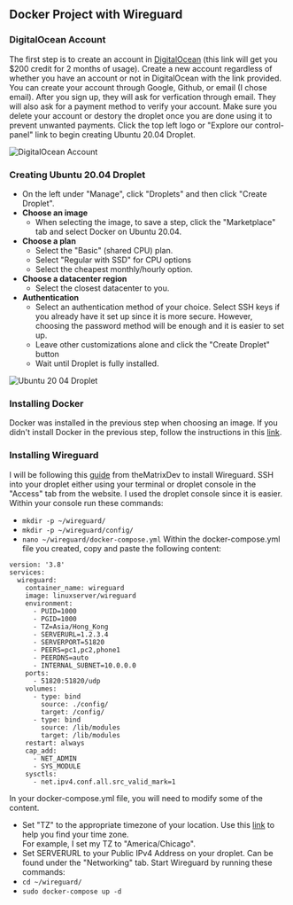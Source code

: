 ## Docker Project with Wireguard

### DigitalOcean Account
The first step is to create an account in [DigitalOcean](https://m.do.co/c/4d7f4ff9cfe4) (this link will get you $200 credit for 2 months of usage). Create a new account regardless of whether you have an account or not in DigitalOcean with the link provided. You can create your account through Google, Github, or email (I chose email). After you sign up, they will ask for verfication through email. They will also ask for a payment method to verify your account. Make sure you delete your account or destory the droplet once you are done using it to prevent unwanted payments. Click the top left logo or "Explore our control-panel" link to begin creating Ubuntu 20.04 Droplet.

![DigitalOcean Account](https://user-images.githubusercontent.com/113713588/204705801-a5c682d9-5bf3-48f1-ab67-8bee4206307e.png)

### Creating Ubuntu 20.04 Droplet
- On the left under "Manage", click "Droplets" and then click "Create Droplet". 
- **Choose an image** 
  - When selecting the image, to save a step, click the "Marketplace" tab and select Docker on Ubuntu 20.04. 
- **Choose a plan**
  - Select the "Basic" (shared CPU) plan.
  - Select "Regular with SSD" for CPU options
  - Select the cheapest monthly/hourly option. 
- **Choose a datacenter region**
  - Select the closest datacenter to you. 
- **Authentication**
  - Select an authentication method of your choice. Select SSH keys if you already have it set up since it is more secure. However, choosing the password method will be enough and it is easier to set up. 
  - Leave other customizations alone and click the "Create Droplet" button
  - Wait until Droplet is fully installed.

![Ubuntu 20 04 Droplet](https://user-images.githubusercontent.com/113713588/204712164-b5bf49f4-a698-462e-a826-ce610ca40497.png)

### Installing Docker
Docker was installed in the previous step when choosing an image. If you didn't install Docker in the previous step, follow the instructions in this [link](https://thematrix.dev/setup-wireguard-vpn-server-with-docker/).

### Installing Wireguard
I will be following this [guide](https://thematrix.dev/setup-wireguard-vpn-server-with-docker/) from theMatrixDev to install Wireguard. SSH into your droplet either using your terminal or droplet console in the "Access" tab from the website. I used the droplet console since it is easier.  
Within your console run these commands:
- ```mkdir -p ~/wireguard/```
- ```mkdir -p ~/wireguard/config/```
- ```nano ~/wireguard/docker-compose.yml```
Within the docker-compose.yml file you created, copy and paste the following content:  
```
version: '3.8'
services:
  wireguard:
    container_name: wireguard
    image: linuxserver/wireguard
    environment:
      - PUID=1000
      - PGID=1000
      - TZ=Asia/Hong_Kong
      - SERVERURL=1.2.3.4
      - SERVERPORT=51820
      - PEERS=pc1,pc2,phone1
      - PEERDNS=auto
      - INTERNAL_SUBNET=10.0.0.0
    ports:
      - 51820:51820/udp
    volumes:
      - type: bind
        source: ./config/
        target: /config/
      - type: bind
        source: /lib/modules
        target: /lib/modules
    restart: always
    cap_add:
      - NET_ADMIN
      - SYS_MODULE
    sysctls:
      - net.ipv4.conf.all.src_valid_mark=1
```
In your docker-compose.yml file, you will need to modify some of the content.
- Set "TZ" to the appropriate timezone of your location. Use this [link](https://en.wikipedia.org/wiki/List_of_tz_database_time_zones) to help you find your time zone.  
  For example, I set my TZ to	"America/Chicago". 
- Set SERVERURL to your Public IPv4 Address on your droplet. Can be found under the "Networking" tab. 
Start Wireguard by running these commands:
- ```cd ~/wireguard/```
- ```sudo docker-compose up -d```
